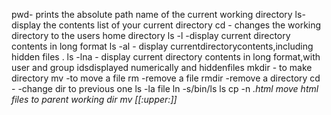 pwd- prints the absolute path name of the current working directory
ls- display the contents list of your current directory
cd - changes the working directory to the users home directory
ls -l -display current directory contents in long format
ls -al  - display currentdirectorycontents,including hidden files .
ls -lna - display current directory contents in long format,with user and group idsdisplayed numerically and hiddenfiles
mkdir - to make directory
mv -to move a file
rm -remove a file
rmdir -remove a directory
cd -  -change dir to previous one 
ls -la
file
ln -s/bin/ls ls
cp -n *.html move html files to parent working dir
mv [[:upper:]]*  
